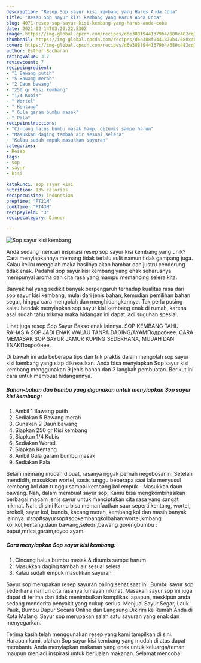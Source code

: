 ```yaml
---
description: "Resep Sop sayur kisi kembang yang Harus Anda Coba"
title: "Resep Sop sayur kisi kembang yang Harus Anda Coba"
slug: 4071-resep-sop-sayur-kisi-kembang-yang-harus-anda-coba
date: 2021-02-14T03:20:22.530Z
image: https://img-global.cpcdn.com/recipes/d6e388f9441379b4/680x482cq70/sop-sayur-kisi-kembang-foto-resep-utama.jpg
thumbnail: https://img-global.cpcdn.com/recipes/d6e388f9441379b4/680x482cq70/sop-sayur-kisi-kembang-foto-resep-utama.jpg
cover: https://img-global.cpcdn.com/recipes/d6e388f9441379b4/680x482cq70/sop-sayur-kisi-kembang-foto-resep-utama.jpg
author: Esther Buchanan
ratingvalue: 3.7
reviewcount: 7
recipeingredient:
- "1 Bawang putih"
- "5 Bawang merah"
- "2 Daun bawang"
- "250 gr Kisi kembang"
- "1/4 Kubis"
- " Wortel"
- " Kentang"
- " Gula garam bumbu masak"
- " Pala"
recipeinstructions:
- "Cincang halus bumbu masak &amp; ditumis sampe harum"
- "Masukkan daging tambah air sesuai selera"
- "Kalau sudah empuk masukkan sayuran"
categories:
- Resep
tags:
- sop
- sayur
- kisi

katakunci: sop sayur kisi 
nutrition: 135 calories
recipecuisine: Indonesian
preptime: "PT21M"
cooktime: "PT43M"
recipeyield: "3"
recipecategory: Dinner

---
```



![Sop sayur kisi kembang](https://img-global.cpcdn.com/recipes/d6e388f9441379b4/680x482cq70/sop-sayur-kisi-kembang-foto-resep-utama.jpg)

Anda sedang mencari inspirasi resep sop sayur kisi kembang yang unik? Cara menyiapkannya memang tidak terlalu sulit namun tidak gampang juga. Kalau keliru mengolah maka hasilnya akan hambar dan justru cenderung tidak enak. Padahal sop sayur kisi kembang yang enak seharusnya mempunyai aroma dan cita rasa yang mampu memancing selera kita.

Banyak hal yang sedikit banyak berpengaruh terhadap kualitas rasa dari sop sayur kisi kembang, mulai dari jenis bahan, kemudian pemilihan bahan segar, hingga cara mengolah dan menghidangkannya. Tak perlu pusing kalau hendak menyiapkan sop sayur kisi kembang enak di rumah, karena asal sudah tahu triknya maka hidangan ini dapat jadi suguhan spesial.

Lihat juga resep Sop Sayur Bakso enak lainnya. SOP KEMBANG TAHU, RAHASIA SOP JADI ENAK WALAU TANPA DAGING/AYAMПодробнее. CARA MEMASAK SOP SAYUR JAMUR KUPING SEDERHANA, MUDAH DAN ENAKПодробнее.


Di bawah ini ada beberapa tips dan trik praktis dalam mengolah sop sayur kisi kembang yang siap dikreasikan. Anda bisa menyiapkan Sop sayur kisi kembang menggunakan 9 jenis bahan dan 3 langkah pembuatan. Berikut ini cara untuk membuat hidangannya.

<!--inarticleads1-->

##### Bahan-bahan dan bumbu yang digunakan untuk menyiapkan Sop sayur kisi kembang:

1. Ambil 1 Bawang putih
1. Sediakan 5 Bawang merah
1. Gunakan 2 Daun bawang
1. Siapkan 250 gr Kisi kembang
1. Siapkan 1/4 Kubis
1. Sediakan  Wortel
1. Siapkan  Kentang
1. Ambil  Gula garam bumbu masak
1. Sediakan  Pala


Selain memang mudah dibuat, rasanya nggak pernah negebosanin. Setelah mendidih, masukkan wortel, sosis tunggu beberapa saat lalu menyusul kembang kol dan tunggu sampai kembang kol empuk - Masukkan daun bawang. Nah, dalam membuat sayur sop, Kamu bisa mengkombinasikan berbagai macam jenis sayur untuk menciptakan cita rasa yang sangat nikmat. Nah, di sini Kamu bisa memanfaatkan saur seperti kentang, wortel, brokoli, sayur kol, buncis, kacang merah, kembang kol dan masih banyak lainnya. #sop#sayursop#sopkembangkolbahan:wortel,kmbang kol,kol,kentang,daun bawang,seledri,bawang gorengbumbu : baput,mrica,garam,royco ayam. 

<!--inarticleads2-->

##### Cara menyiapkan Sop sayur kisi kembang:

1. Cincang halus bumbu masak &amp; ditumis sampe harum
1. Masukkan daging tambah air sesuai selera
1. Kalau sudah empuk masukkan sayuran


Sayur sop merupakan resep sayuran paling sehat saat ini. Bumbu sayur sop sederhana namun cita rasanya lumayan nikmat. Masakan sayur sop ini juga dapat di terima dan tidak menimbulkan komplikasi apapun, meskipun anda sedang menderita penyakit yang cukup serius. Menjual Sayur Segar, Lauk Pauk, Bumbu Dapur Secara Online dan Langsung Dikirim ke Rumah Anda di Kota Malang. Sayur sop merupakan salah satu sayuran yang enak dan menyegarkan. 

Terima kasih telah menggunakan resep yang kami tampilkan di sini. Harapan kami, olahan Sop sayur kisi kembang yang mudah di atas dapat membantu Anda menyiapkan makanan yang enak untuk keluarga/teman maupun menjadi inspirasi untuk berjualan makanan. Selamat mencoba!
